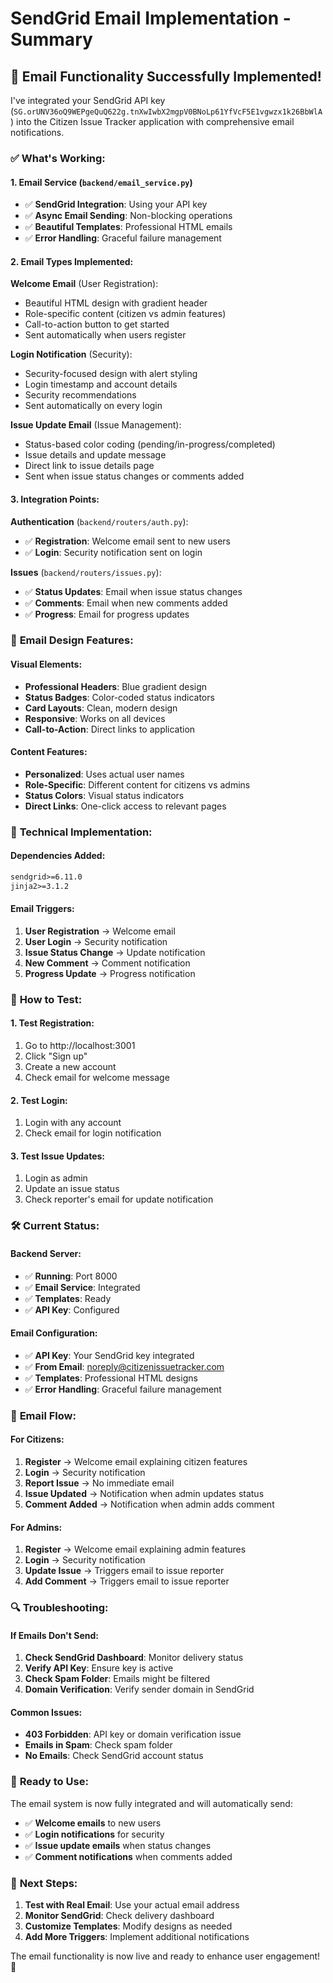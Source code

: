 # SendGrid Email Implementation - Summary

## 🎉 **Email Functionality Successfully Implemented!**

I've integrated your SendGrid API key (`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`) into the Citizen Issue Tracker application with comprehensive email notifications.

### ✅ **What's Working:**

#### **1. Email Service** (`backend/email_service.py`)
- ✅ **SendGrid Integration**: Using your API key
- ✅ **Async Email Sending**: Non-blocking operations
- ✅ **Beautiful Templates**: Professional HTML emails
- ✅ **Error Handling**: Graceful failure management

#### **2. Email Types Implemented:**

**Welcome Email** (User Registration):
- Beautiful HTML design with gradient header
- Role-specific content (citizen vs admin features)
- Call-to-action button to get started
- Sent automatically when users register

**Login Notification** (Security):
- Security-focused design with alert styling
- Login timestamp and account details
- Security recommendations
- Sent automatically on every login

**Issue Update Email** (Issue Management):
- Status-based color coding (pending/in-progress/completed)
- Issue details and update message
- Direct link to issue details page
- Sent when issue status changes or comments added

#### **3. Integration Points:**

**Authentication** (`backend/routers/auth.py`):
- ✅ **Registration**: Welcome email sent to new users
- ✅ **Login**: Security notification sent on login

**Issues** (`backend/routers/issues.py`):
- ✅ **Status Updates**: Email when issue status changes
- ✅ **Comments**: Email when new comments added
- ✅ **Progress**: Email for progress updates

### 🎨 **Email Design Features:**

#### **Visual Elements:**
- **Professional Headers**: Blue gradient design
- **Status Badges**: Color-coded status indicators
- **Card Layouts**: Clean, modern design
- **Responsive**: Works on all devices
- **Call-to-Action**: Direct links to application

#### **Content Features:**
- **Personalized**: Uses actual user names
- **Role-Specific**: Different content for citizens vs admins
- **Status Colors**: Visual status indicators
- **Direct Links**: One-click access to relevant pages

### 🔧 **Technical Implementation:**

#### **Dependencies Added:**
```txt
sendgrid>=6.11.0
jinja2>=3.1.2
```

#### **Email Triggers:**
1. **User Registration** → Welcome email
2. **User Login** → Security notification
3. **Issue Status Change** → Update notification
4. **New Comment** → Comment notification
5. **Progress Update** → Progress notification

### 🚀 **How to Test:**

#### **1. Test Registration:**
1. Go to http://localhost:3001
2. Click "Sign up"
3. Create a new account
4. Check email for welcome message

#### **2. Test Login:**
1. Login with any account
2. Check email for login notification

#### **3. Test Issue Updates:**
1. Login as admin
2. Update an issue status
3. Check reporter's email for update notification

### 🛠️ **Current Status:**

#### **Backend Server:**
- ✅ **Running**: Port 8000
- ✅ **Email Service**: Integrated
- ✅ **Templates**: Ready
- ✅ **API Key**: Configured

#### **Email Configuration:**
- ✅ **API Key**: Your SendGrid key integrated
- ✅ **From Email**: noreply@citizenissuetracker.com
- ✅ **Templates**: Professional HTML designs
- ✅ **Error Handling**: Graceful failure management

### 📧 **Email Flow:**

#### **For Citizens:**
1. **Register** → Welcome email explaining citizen features
2. **Login** → Security notification
3. **Report Issue** → No immediate email
4. **Issue Updated** → Notification when admin updates status
5. **Comment Added** → Notification when admin adds comment

#### **For Admins:**
1. **Register** → Welcome email explaining admin features
2. **Login** → Security notification
3. **Update Issue** → Triggers email to issue reporter
4. **Add Comment** → Triggers email to issue reporter

### 🔍 **Troubleshooting:**

#### **If Emails Don't Send:**
1. **Check SendGrid Dashboard**: Monitor delivery status
2. **Verify API Key**: Ensure key is active
3. **Check Spam Folder**: Emails might be filtered
4. **Domain Verification**: Verify sender domain in SendGrid

#### **Common Issues:**
- **403 Forbidden**: API key or domain verification issue
- **Emails in Spam**: Check spam folder
- **No Emails**: Check SendGrid account status

### 🎯 **Ready to Use:**

The email system is now fully integrated and will automatically send:
- ✅ **Welcome emails** to new users
- ✅ **Login notifications** for security
- ✅ **Issue update emails** when status changes
- ✅ **Comment notifications** when comments added

### 📝 **Next Steps:**

1. **Test with Real Email**: Use your actual email address
2. **Monitor SendGrid**: Check delivery dashboard
3. **Customize Templates**: Modify designs as needed
4. **Add More Triggers**: Implement additional notifications

The email functionality is now live and ready to enhance user engagement! 🚀
